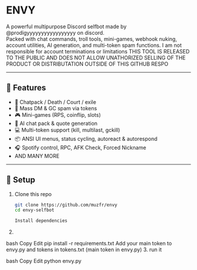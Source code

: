 # ENVY

A powerful multipurpose Discord selfbot made by @prodigyyyyyyyyyyyyyyyyy on discord.  
Packed with chat commands, troll tools, mini-games, webhook nuking, account utilities, AI generation, and multi-token spam functions.
I am not responsible for account terminations or limitations
THIS TOOL IS RELEASED TO THE PUBLIC AND DOES NOT ALLOW UNATHORIZED SELLING OF THE PRODUCT OR DISTRIBUTATION OUTSIDE OF THIS GITHUB RESPO

---

## 🚀 Features

- 💬 Chatpack / Death / Court / exile
- 👥 Mass DM & GC spam via tokens
- 🎮 Mini-games (RPS, coinflip, slots)
- 🧠 AI chat pack & quote generation
- 💻 Multi-token support (kill, multilast, gckill)
- 📦 ANSI UI menus, status cycling, autoreact & autorespond
- 🎧 Spotify control, RPC, AFK Check, Forced Nickname
- AND MANY MORE

---

## 📁 Setup

1. Clone this repo  
   ```bash
   git clone https://github.com/muzfr/envy
   cd envy-selfbot

   Install dependencies
2.
bash
Copy
Edit
pip install -r requirements.txt
Add your main token to envy.py and tokens in tokens.txt (main token in envy.py)
3.
run it

bash
Copy
Edit
python envy.py
